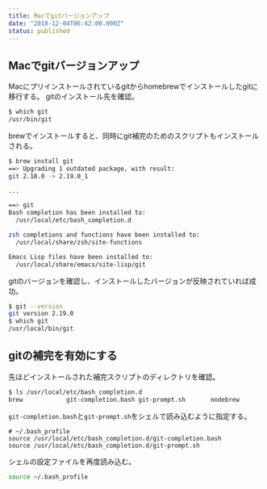 ```yaml
---
title: Macでgitバージョンアップ
date: "2018-12-04T06:42:00.000Z"
status: published
---
```


## Macでgitバージョンアップ

Macにプリインストールされているgitからhomebrewでインストールしたgitに移行する。
gitのインストール先を確認。

```sh
$ which git
/usr/bin/git
```

brewでインストールすると、同時にgit補完のためのスクリプトもインストールされる。

```sh
$ brew install git
==> Upgrading 1 outdated package, with result:
git 2.18.0 -> 2.19.0_1

...

==> git
Bash completion has been installed to:
  /usr/local/etc/bash_completion.d

zsh completions and functions have been installed to:
  /usr/local/share/zsh/site-functions

Emacs Lisp files have been installed to:
  /usr/local/share/emacs/site-lisp/git
```

gitのバージョンを確認し、インストールしたバージョンが反映されていれば成功。

```sh
$ git --version
git version 2.19.0
$ which git
/usr/local/bin/git
```

## gitの補完を有効にする

先ほどインストールされた補完スクリプトのディレクトリを確認。

```sh
$ ls /usr/local/etc/bash_completion.d
brew			git-completion.bash	git-prompt.sh		nodebrew		npm
```

`git-completion.bash`と`git-prompt.sh`をシェルで読み込むように指定する。

```shell
# ~/.bash_profile
source /usr/local/etc/bash_completion.d/git-completion.bash
source /usr/local/etc/bash_completion.d/git-prompt.sh
```

シェルの設定ファイルを再度読み込む。

```sh
source ~/.bash_profile
```
